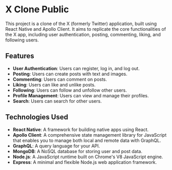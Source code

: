 # X Clone Public

This project is a clone of the X (formerly Twitter) application, built using React Native and Apollo Client. It aims to replicate the core functionalities of the X app, including user authentication, posting, commenting, liking, and following users.

## Features

- **User Authentication**: Users can register, log in, and log out.
- **Posting**: Users can create posts with text and images.
- **Commenting**: Users can comment on posts.
- **Liking**: Users can like and unlike posts.
- **Following**: Users can follow and unfollow other users.
- **Profile Management**: Users can view and manage their profiles.
- **Search**: Users can search for other users.

## Technologies Used

- **React Native**: A framework for building native apps using React.
- **Apollo Client**: A comprehensive state management library for JavaScript that enables you to manage both local and remote data with GraphQL.
- **GraphQL**: A query language for your API.
- **MongoDB**: A NoSQL database for storing user and post data.
- **Node.js**: A JavaScript runtime built on Chrome's V8 JavaScript engine.
- **Express**: A minimal and flexible Node.js web application framework.
